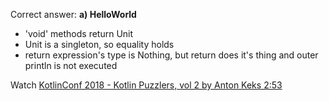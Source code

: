 Correct answer: **a) HelloWorld**

* 'void' methods return Unit
* Unit is a singleton, so equality holds
* return expression's type is Nothing, but return does it's thing and outer println is not executed

Watch [KotlinConf 2018 - Kotlin Puzzlers, vol 2 by Anton Keks 2:53](https://www.youtube.com/watch?v=Xq9vBZs0j-8&lc=UgzrxmtADpeVJWbzo-14AaABAg#t=2m53s)
